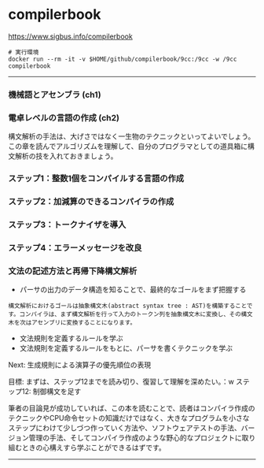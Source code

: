 # compilerbook

https://www.sigbus.info/compilerbook

```
# 実行環境
docker run --rm -it -v $HOME/github/compilerbook/9cc:/9cc -w /9cc compilerbook
```

---
### 機械語とアセンブラ (ch1)
### 電卓レベルの言語の作成 (ch2)

構文解析の手法は、大げさではなく一生物のテクニックといってよいでしょう。この章を読んでアルゴリズムを理解して、自分のプログラマとしての道具箱に構文解析の技を入れておきましょう。

### ステップ1：整数1個をコンパイルする言語の作成
### ステップ2：加減算のできるコンパイラの作成
### ステップ3：トークナイザを導入
### ステップ4：エラーメッセージを改良
### 文法の記述方法と再帰下降構文解析

- パーサの出力のデータ構造を知ることで、最終的なゴールをまず把握する
```
構文解析におけるゴールは抽象構文木(abstract syntax tree : AST)を構築することです。コンパイラは、まず構文解析を行って入力のトークン列を抽象構文木に変換し、その構文木を次はアセンブリに変換することになります。
```

- 文法規則を定義するルールを学ぶ
- 文法規則を定義するルールをもとに、パーサを書くテクニックを学ぶ

Next: 生成規則による演算子の優先順位の表現

目標: 
まずは、ステップ12までを読み切り、復習して理解を深めたい。：w
ステップ12: 制御構文を足す

筆者の目論見が成功していれば、この本を読むことで、読者はコンパイラ作成のテクニックやCPU命令セットの知識だけではなく、大きなプログラムを小さなステップにわけて少しづつ作っていく方法や、ソフトウェアテストの手法、バージョン管理の手法、そしてコンパイラ作成のような野心的なプロジェクトに取り組むときの心構えすら学ぶことができるはずです。

---

